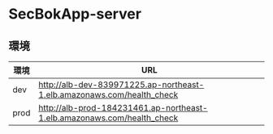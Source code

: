 # SecBokApp-server

## 環境
| 環境 | URL |
| ---- | ----- |
| dev | http://alb-dev-839971225.ap-northeast-1.elb.amazonaws.com/health_check |
| prod | http://alb-prod-184231461.ap-northeast-1.elb.amazonaws.com/health_check |
